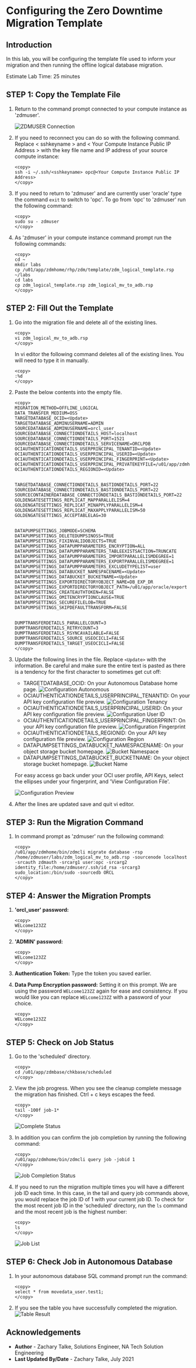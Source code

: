 # Configuring the Zero Downtime Migration Template

## Introduction

In this lab, you will be configuring the template file used to inform your migration and then running the offline logical database migration.

Estimate Lab Time: 25 minutes

## **STEP 1: Copy the Template File**
1. Return to the command prompt connected to your compute instance as 'zdmuser'.

    ![ZDMUSER Connection](./images/cloudshell.PNG)

2. If you need to reconnect you can do so with the following command. Replace < sshkeyname > and < Your Compute Instance Public IP Address > with the key file name and IP address of your source compute instance:

    ```
    <copy>
    ssh -i ~/.ssh/<sshkeyname> opc@<Your Compute Instance Public IP Address>
    </copy>
    ```

3. If you need to return to 'zdmuser' and are currently user 'oracle' type the command `exit` to switch to 'opc'. To go from 'opc' to 'zdmuser' run the following command:

    ```
    <copy>
    sudo su - zdmuser
    </copy>
    ```

4. As 'zdmuser' in your compute instance command prompt run the following commands:

    ```
    <copy>
    cd ~
    mkdir labs
    cp /u01/app/zdmhome/rhp/zdm/template/zdm_logical_template.rsp ~/labs
    cd labs
    cp zdm_logical_template.rsp zdm_logical_mv_to_adb.rsp
    </copy>
    ```

## **STEP 2: Fill Out the Template**
1. Go into the migration file and delete all of the existing lines.

    ```
    <copy>
    vi zdm_logical_mv_to_adb.rsp
    </copy>
    ```

    In vi editor the following command deletes all of the existing lines. You will need to type it in manually.

    ```
    <copy>
    :%d
    </copy>
    ```

2. Paste the below contents into the empty file.

    ```
    <copy>
    MIGRATION_METHOD=OFFLINE_LOGICAL
    DATA_TRANSFER_MEDIUM=OSS
    TARGETDATABASE_OCID=<Update>
    TARGETDATABASE_ADMINUSERNAME=ADMIN
    SOURCEDATABASE_ADMINUSERNAME=orcl_user
    SOURCEDATABASE_CONNECTIONDETAILS_HOST=localhost
    SOURCEDATABASE_CONNECTIONDETAILS_PORT=1521
    SOURCEDATABASE_CONNECTIONDETAILS_SERVICENAME=ORCLPDB
    OCIAUTHENTICATIONDETAILS_USERPRINCIPAL_TENANTID=<Update>
    OCIAUTHENTICATIONDETAILS_USERPRINCIPAL_USERID=<Update>
    OCIAUTHENTICATIONDETAILS_USERPRINCIPAL_FINGERPRINT=<Update>
    OCIAUTHENTICATIONDETAILS_USERPRINCIPAL_PRIVATEKEYFILE=/u01/app/zdmhome/.oci/oci_api_key.pem
    OCIAUTHENTICATIONDETAILS_REGIONID=<Update>


    TARGETDATABASE_CONNECTIONDETAILS_BASTIONDETAILS_PORT=22
    SOURCEDATABASE_CONNECTIONDETAILS_BASTIONDETAILS_PORT=22
    SOURCECONTAINERDATABASE_CONNECTIONDETAILS_BASTIONDETAILS_PORT=22
    GOLDENGATESETTINGS_REPLICAT_MAPPARALLELISM=4
    GOLDENGATESETTINGS_REPLICAT_MINAPPLYPARALLELISM=4
    GOLDENGATESETTINGS_REPLICAT_MAXAPPLYPARALLELISM=50
    GOLDENGATESETTINGS_ACCEPTABLELAG=30


    DATAPUMPSETTINGS_JOBMODE=SCHEMA
    DATAPUMPSETTINGS_DELETEDUMPSINOSS=TRUE
    DATAPUMPSETTINGS_FIXINVALIDOBJECTS=TRUE
    DATAPUMPSETTINGS_DATAPUMPPARAMETERS_ENCRYPTION=ALL
    DATAPUMPSETTINGS_DATAPUMPPARAMETERS_TABLEEXISTSACTION=TRUNCATE
    DATAPUMPSETTINGS_DATAPUMPPARAMETERS_IMPORTPARALLELISMDEGREE=1
    DATAPUMPSETTINGS_DATAPUMPPARAMETERS_EXPORTPARALLELISMDEGREE=1
    DATAPUMPSETTINGS_DATAPUMPPARAMETERS_EXCLUDETYPELIST=user
    DATAPUMPSETTINGS_DATABUCKET_NAMESPACENAME=<Update>
    DATAPUMPSETTINGS_DATABUCKET_BUCKETNAME=<Update>
    DATAPUMPSETTINGS_EXPORTDIRECTORYOBJECT_NAME=DB_EXP_DR
    DATAPUMPSETTINGS_EXPORTDIRECTORYOBJECT_PATH=/u01/app/oracle/export
    DATAPUMPSETTINGS_CREATEAUTHTOKEN=FALSE
    DATAPUMPSETTINGS_OMITENCRYPTIONCLAUSE=TRUE
    DATAPUMPSETTINGS_SECUREFILELOB=TRUE
    DATAPUMPSETTINGS_SKIPDEFAULTTRANSFORM=FALSE


    DUMPTRANSFERDETAILS_PARALLELCOUNT=3
    DUMPTRANSFERDETAILS_RETRYCOUNT=3
    DUMPTRANSFERDETAILS_RSYNCAVAILABLE=FALSE
    DUMPTRANSFERDETAILS_SOURCE_USEOCICLI=FALSE
    DUMPTRANSFERDETAILS_TARGET_USEOCICLI=FALSE
    </copy>
    ```

3. Update the following lines in the file. Replace `<Update>` with the information. Be careful and make sure the entire text is pasted as there is a tendency for the first character to sometimes get cut off:
    * TARGETDATABASE\_OCID: On your Autonomous Database home page.
    ![Configuration Autonomous](./images/config-autonomous.PNG)
    * OCIAUTHENTICATIONDETAILS\_USERPRINCIPAL\_TENANTID: On your API key configuration file preview.
    ![Configuration Tenancy](./images/config-tenancy.PNG)
    * OCIAUTHENTICATIONDETAILS\_USERPRINCIPAL\_USERID: On your API key configuration file preview.
    ![Configuration User ID](./images/config-user.PNG)
    * OCIAUTHENTICATIONDETAILS\_USERPRINCIPAL\_FINGERPRINT: On your API key configuration file preview.
    ![Configuration Fingerprint](./images/config-fingerprint.PNG)
    * OCIAUTHENTICATIONDETAILS\_REGIONID: On your API key configuration file preview.
    ![Configuration Region](./images/config-region.PNG)
    * DATAPUMPSETTINGS_DATABUCKET\_NAMESPACENAME: On your object storage bucket homepage.
    ![Bucket Namespace](./images/bucket-namespace.PNG)
    * DATAPUMPSETTINGS_DATABUCKET\_BUCKETNAME: On your object storage bucket homepage.
    ![Bucket Name](./images/bucket-name.PNG)

    For easy access go back under your OCI user profile, API Keys, select the ellipses under your fingerprint, and 'View Configuration File'.

    ![Configuration Preview](./images/view-config-prev.PNG)

4. After the lines are updated save and quit vi editor.

## **STEP 3: Run the Migration Command**
1. In command prompt as 'zdmuser' run the following command:

    ```
    <copy>
    /u01/app/zdmhome/bin/zdmcli migrate database -rsp /home/zdmuser/labs/zdm_logical_mv_to_adb.rsp -sourcenode localhost -srcauth zdmauth -srcarg1 user:opc -srcarg2 identity_file:/home/zdmuser/.ssh/id_rsa -srcarg3 sudo_location:/bin/sudo -sourcedb ORCL
    </copy>
    ```

## **STEP 4: Answer the Migration Prompts**
1. **'orcl_user' password:**

    ```
    <copy>
    WELcome123ZZ
    </copy>
    ```
2. **'ADMIN' password:**

    ```
    <copy>
    WELcome123ZZ
    </copy>
    ```

3. **Authentication Token:**
    Type the token you saved earlier.

4. **Data Pump Encryption password:** Setting it on this prompt. We are using the password `WELcome123ZZ` again for ease and consistency. If you would like you can replace `WELcome123ZZ` with a password of your choice.

    ```
    <copy>
    WELcome123ZZ
    </copy>
    ```

## **STEP 5: Check on Job Status**
1. Go to the 'scheduled' directory.

    ```
    <copy>
    cd /u01/app/zdmbase/chkbase/scheduled
    </copy>
    ```

2. View the job progress. When you see the cleanup complete message the migration has finished. Ctrl + c keys escapes the feed.

    ```
    <copy>
    tail -100f job-1*
    </copy>
    ```

    ![Complete Status](./images/complete-status.PNG)

3. In addition you can confirm the job completion by running the following command:

    ```
    <copy>
    /u01/app/zdmhome/bin/zdmcli query job -jobid 1
    </copy>
    ```

    ![Job Completion Status](./images/job-completion-status.PNG)

4. If you need to run the migration multiple times you will have a different job ID each time. In this case, in the tail and query job commands above, you would replace the job ID of 1 with your current job ID. To check for the most recent job ID in the 'scheduled' directory, run the ```ls``` command and the most recent job is the highest number:

    ```
    <copy>
    ls
    </copy>
    ```

    ![Job List](./images/job-lists.PNG)

## **STEP 6: Check Job in Autonomous Database**
1. In your autonomous database SQL command prompt run the command:

    ```
    <copy>
    select * from movedata_user.test1;
    </copy>
    ```

2. If you see the table you have successfully completed the migration.
    ![Table Result](./images/table-result.PNG)


## Acknowledgements
* **Author** - Zachary Talke, Solutions Engineer, NA Tech Solution Engineering
* **Last Updated By/Date** - Zachary Talke, July 2021
